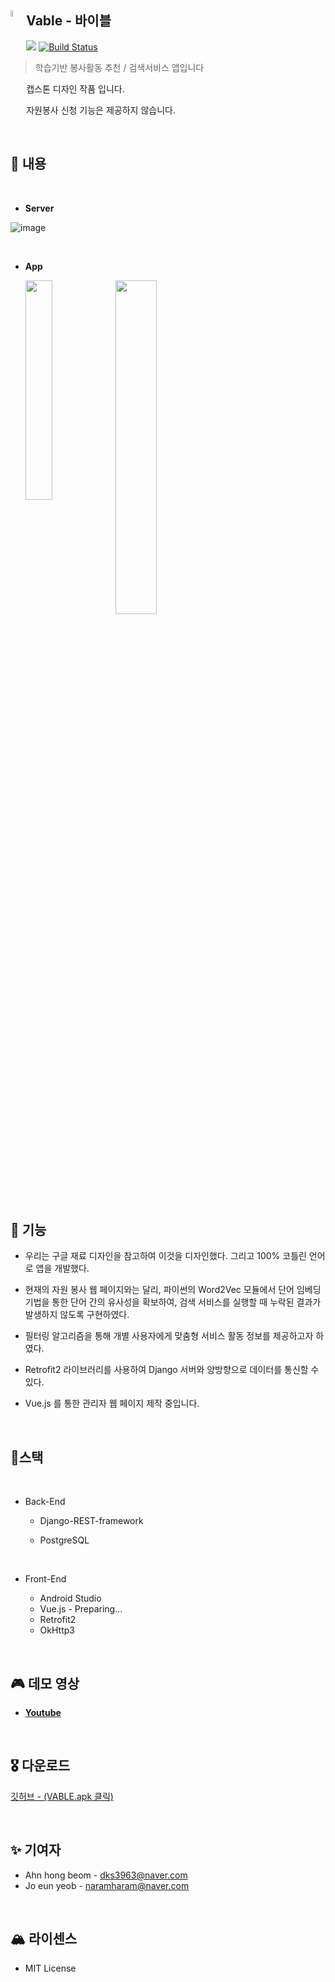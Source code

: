 ## <img src="https://user-images.githubusercontent.com/40753104/66220122-66620d00-e707-11e9-897c-147c66a6db5c.png" style="float:left" width="5%"/>Vable - 바이블

 ![](https://img.shields.io/github/v/release/hongbeomi/Vable?style=flat-square) [![Build Status](https://travis-ci.org/hongbeomi/Vable.svg?branch=master)](https://travis-ci.org/hongbeomi/Vable)

> 학습기반 봉사활동 추천 / 검색서비스 앱입니다

캡스톤 디자인 작품 입니다.

자원봉사 신청 기능은 제공하지 않습니다.

<br>

## 🎯 내용

<br>

- **Server**

![image](https://user-images.githubusercontent.com/40753104/66038541-5c94aa00-e54d-11e9-9aa4-1f9c2d16b730.png)

<br>

- **App**

  <img src="https://user-images.githubusercontent.com/40753104/66220949-f3f22c80-e708-11e9-86d7-80e33159bd7e.png" style="float:left" width="30%"/>                      <img src="https://user-images.githubusercontent.com/40753104/66040505-8d2b1280-e552-11e9-9f2e-dff6ef951394.png" width="37%"/>

<br>

## 🚀 기능

- 우리는 구글 재료 디자인을 참고하여 이것을 디자인했다. 그리고 100% 코틀린 언어로 앱을 개발했다.

- 현재의 자원 봉사 웹 페이지와는 달리, 파이썬의 Word2Vec 모듈에서 단어 임베딩 기법을 통한 단어 간의 유사성을 확보하여, 검색 서비스를 실행할 때 누락된 결과가 발생하지 않도록 구현하였다.

- 필터링 알고리즘을 통해 개별 사용자에게 맞춤형 서비스 활동 정보를 제공하고자 하였다.
- Retrofit2 라이브러리를 사용하여 Django 서버와 양방향으로 데이터를 통신할 수 있다.
- Vue.js 를 통한 관리자 웹 페이지 제작 중입니다. 

<br>

## 📍스택

<br>

- Back-End

  - Django-REST-framework

  - PostgreSQL

    <br>

- Front-End
  - Android Studio
  - Vue.js - Preparing...
  - Retrofit2
  - OkHttp3

<br>

## 🎮 데모 영상

- **[Youtube](https://youtu.be/SLI1QrnsAAU)**

  <br>

## 🎖 다운로드

[깃허브 - (VABLE.apk 클릭)](https://github.com/hongbeomi/Vable/releases)

<br>

## ✨ 기여자

- Ahn hong beom - dks3963@naver.com
- Jo eun yeob -  naramharam@naver.com

<br>

## 🏔 라이센스

- MIT License